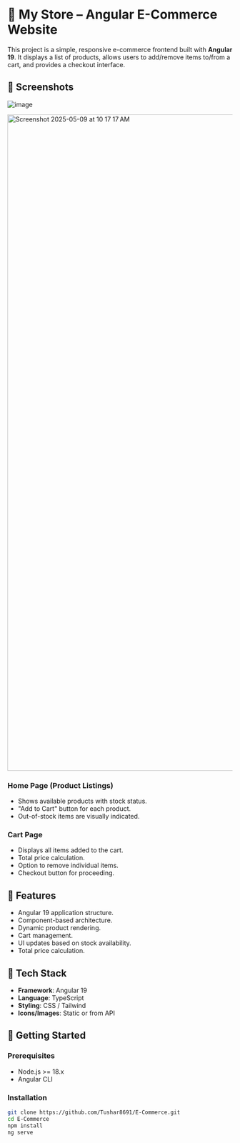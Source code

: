 # 🛒 My Store – Angular E-Commerce Website

This project is a simple, responsive e-commerce frontend built with **Angular 19**. It displays a list of products, allows users to add/remove items to/from a cart, and provides a checkout interface.

## 📸 Screenshots
![image](https://github.com/user-attachments/assets/c6c8b3dc-98c7-4fe8-a6fd-2b437aed262b)

<img width="1470" alt="Screenshot 2025-05-09 at 10 17 17 AM" src="https://github.com/user-attachments/assets/22b7ef89-7fff-46e3-b648-9db1704c1af4" />


### Home Page (Product Listings)
- Shows available products with stock status.
- "Add to Cart" button for each product.
- Out-of-stock items are visually indicated.

### Cart Page
- Displays all items added to the cart.
- Total price calculation.
- Option to remove individual items.
- Checkout button for proceeding.

## 🚀 Features

- Angular 19 application structure.
- Component-based architecture.
- Dynamic product rendering.
- Cart management.
- UI updates based on stock availability.
- Total price calculation.

## 🧰 Tech Stack

- **Framework**: Angular 19
- **Language**: TypeScript
- **Styling**: CSS / Tailwind 
- **Icons/Images**: Static or from API

## 🏁 Getting Started

### Prerequisites

- Node.js >= 18.x
- Angular CLI

### Installation

```bash
git clone https://github.com/Tushar8691/E-Commerce.git
cd E-Commerce
npm install
ng serve
